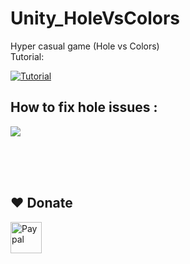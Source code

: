# Unity_HoleVsColors
Hyper casual game (Hole vs Colors)  
Tutorial: 

[![Tutorial](https://img.youtube.com/vi/aCiz0_w30yo/0.jpg)](https://www.youtube.com/watch?v=aCiz0_w30yo)

## How to fix hole issues :
<img src="https://raw.githubusercontent.com/herbou/Unity_HoleVsColors/master/How%20to%20fix%20hole%20issues.PNG" width="auto" />

<br><br>
<br>
## ❤️ Donate  
<a href="https://paypal.me/hamzaherbou" title="https://paypal.me/hamzaherbou" target="_blank"><img align="left" height="50" src="https://www.mediafire.com/convkey/72dc/iz78ys7vtfsl957zg.jpg" alt="Paypal"></a>

